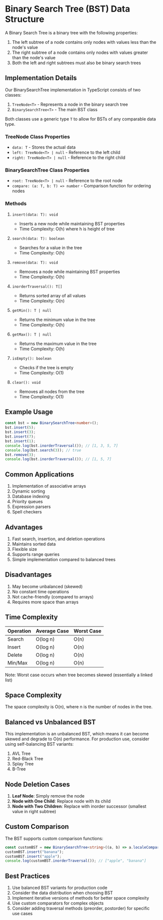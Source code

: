 # Binary Search Tree (BST) Data Structure

A Binary Search Tree is a binary tree with the following properties:
1. The left subtree of a node contains only nodes with values less than the node's value
2. The right subtree of a node contains only nodes with values greater than the node's value
3. Both the left and right subtrees must also be binary search trees

## Implementation Details

Our BinarySearchTree implementation in TypeScript consists of two classes:
1. `TreeNode<T>` - Represents a node in the binary search tree
2. `BinarySearchTree<T>` - The main BST class

Both classes use a generic type `T` to allow for BSTs of any comparable data type.

### TreeNode Class Properties
- `data: T` - Stores the actual data
- `left: TreeNode<T> | null` - Reference to the left child
- `right: TreeNode<T> | null` - Reference to the right child

### BinarySearchTree Class Properties
- `root: TreeNode<T> | null` - Reference to the root node
- `compare: (a: T, b: T) => number` - Comparison function for ordering nodes

### Methods

1. `insert(data: T): void`
   - Inserts a new node while maintaining BST properties
   - Time Complexity: O(h) where h is height of tree

2. `search(data: T): boolean`
   - Searches for a value in the tree
   - Time Complexity: O(h)

3. `remove(data: T): void`
   - Removes a node while maintaining BST properties
   - Time Complexity: O(h)

4. `inorderTraversal(): T[]`
   - Returns sorted array of all values
   - Time Complexity: O(n)

5. `getMin(): T | null`
   - Returns the minimum value in the tree
   - Time Complexity: O(h)

6. `getMax(): T | null`
   - Returns the maximum value in the tree
   - Time Complexity: O(h)

7. `isEmpty(): boolean`
   - Checks if the tree is empty
   - Time Complexity: O(1)

8. `clear(): void`
   - Removes all nodes from the tree
   - Time Complexity: O(1)

## Example Usage

```typescript
const bst = new BinarySearchTree<number>();
bst.insert(5);
bst.insert(3);
bst.insert(7);
bst.insert(1);
console.log(bst.inorderTraversal()); // [1, 3, 5, 7]
console.log(bst.search(3)); // true
bst.remove(3);
console.log(bst.inorderTraversal()); // [1, 5, 7]
```

## Common Applications

1. Implementation of associative arrays
2. Dynamic sorting
3. Database indexing
4. Priority queues
5. Expression parsers
6. Spell checkers

## Advantages

1. Fast search, insertion, and deletion operations
2. Maintains sorted data
3. Flexible size
4. Supports range queries
5. Simple implementation compared to balanced trees

## Disadvantages

1. May become unbalanced (skewed)
2. No constant time operations
3. Not cache-friendly (compared to arrays)
4. Requires more space than arrays

## Time Complexity

| Operation | Average Case | Worst Case |
|-----------|-------------|------------|
| Search    | O(log n)    | O(n)       |
| Insert    | O(log n)    | O(n)       |
| Delete    | O(log n)    | O(n)       |
| Min/Max   | O(log n)    | O(n)       |

Note: Worst case occurs when tree becomes skewed (essentially a linked list)

## Space Complexity

The space complexity is O(n), where n is the number of nodes in the tree.

## Balanced vs Unbalanced BST

This implementation is an unbalanced BST, which means it can become skewed and degrade to O(n) performance. For production use, consider using self-balancing BST variants:

1. AVL Tree
2. Red-Black Tree
3. Splay Tree
4. B-Tree

## Node Deletion Cases

1. **Leaf Node**: Simply remove the node
2. **Node with One Child**: Replace node with its child
3. **Node with Two Children**: Replace with inorder successor (smallest value in right subtree)

## Custom Comparison

The BST supports custom comparison functions:

```typescript
const customBST = new BinarySearchTree<string>((a, b) => a.localeCompare(b));
customBST.insert("banana");
customBST.insert("apple");
console.log(customBST.inorderTraversal()); // ["apple", "banana"]
```

## Best Practices

1. Use balanced BST variants for production code
2. Consider the data distribution when choosing BST
3. Implement iterative versions of methods for better space complexity
4. Use custom comparators for complex objects
5. Consider adding traversal methods (preorder, postorder) for specific use cases 